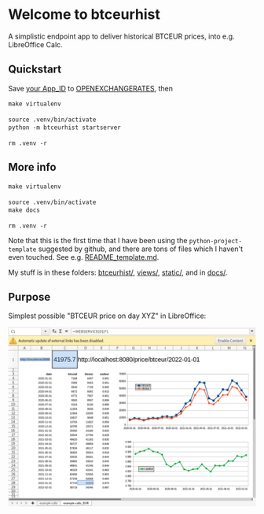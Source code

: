 # Welcome to btceurhist

A simplistic endpoint app to deliver historical BTCEUR prices, into e.g. LibreOffice Calc.

## Quickstart
Save [your App_ID](https://openexchangerates.org/signup/free) to [OPENEXCHANGERATES](./btceurhist/OPENEXCHANGERATES), then

```
make virtualenv

source .venv/bin/activate
python -m btceurhist startserver

rm .venv -r
```
## More info
```
make virtualenv

source .venv/bin/activate
make docs

rm .venv -r
```
Note that this is the first time that I have been using the `python-project-template` suggested by github, and there are tons of files which I haven't even touched. See e.g. [README_template.md](README_template.md).

My stuff is in these folders: [btceurhist/](btceurhist/), [views/](views/), [static/](static/), and in [docs/](docs/).

## Purpose
Simplest possible "BTCEUR price on day XYZ" in LibreOffice:

![docs/example-usdeur-btceur.png](docs/example-usdeur-btceur.png)
